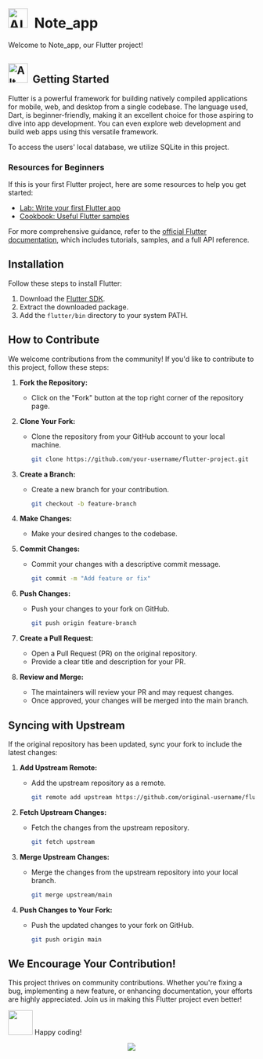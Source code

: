 <h1><span><img src="https://media.giphy.com/media/QxwAkFFuYKkO8nydLT/giphy.gif" alt="Alt Text" width="40"/> &nbsp;Note_app</span></h1>

Welcome to Note_app, our Flutter project! 

<h2><span><img src="https://media.giphy.com/media/vNACsqooIUmcjzd5xR/giphy.gif" alt="Alt Text" width="40"/> &nbsp;Getting Started</span></h2>

Flutter is a powerful framework for building natively compiled applications for mobile, web, and desktop from a single codebase. The language used, Dart, is beginner-friendly, making it an excellent choice for those aspiring to dive into app development. You can even explore web development and build web apps using this versatile framework.

To access the users' local database, we utilize SQLite in this project.

### Resources for Beginners

If this is your first Flutter project, here are some resources to help you get started:

- [Lab: Write your first Flutter app](https://flutter.dev/docs/get-started/codelab)
- [Cookbook: Useful Flutter samples](https://flutter.dev/docs/cookbook)

For more comprehensive guidance, refer to the [official Flutter documentation](https://flutter.dev/docs), which includes tutorials, samples, and a full API reference.

## Installation

Follow these steps to install Flutter:

1. Download the [Flutter SDK](https://flutter.dev/docs/get-started/install).
2. Extract the downloaded package.
3. Add the `flutter/bin` directory to your system PATH.

## How to Contribute

We welcome contributions from the community! If you'd like to contribute to this project, follow these steps:

1. **Fork the Repository:**
   - Click on the "Fork" button at the top right corner of the repository page.

2. **Clone Your Fork:**
   - Clone the repository from your GitHub account to your local machine.
     ```bash
     git clone https://github.com/your-username/flutter-project.git
     ```

3. **Create a Branch:**
   - Create a new branch for your contribution.
     ```bash
     git checkout -b feature-branch
     ```

4. **Make Changes:**
   - Make your desired changes to the codebase.

5. **Commit Changes:**
   - Commit your changes with a descriptive commit message.
     ```bash
     git commit -m "Add feature or fix"
     ```

6. **Push Changes:**
   - Push your changes to your fork on GitHub.
     ```bash
     git push origin feature-branch
     ```

7. **Create a Pull Request:**
   - Open a Pull Request (PR) on the original repository.
   - Provide a clear title and description for your PR.

8. **Review and Merge:**
   - The maintainers will review your PR and may request changes.
   - Once approved, your changes will be merged into the main branch.

## Syncing with Upstream

If the original repository has been updated, sync your fork to include the latest changes:

1. **Add Upstream Remote:**
   - Add the upstream repository as a remote.
     ```bash
     git remote add upstream https://github.com/original-username/flutter-project.git
     ```

2. **Fetch Upstream Changes:**
   - Fetch the changes from the upstream repository.
     ```bash
     git fetch upstream
     ```

3. **Merge Upstream Changes:**
   - Merge the changes from the upstream repository into your local branch.
     ```bash
     git merge upstream/main
     ```

4. **Push Changes to Your Fork:**
   - Push the updated changes to your fork on GitHub.
     ```bash
     git push origin main
     ```

## We Encourage Your Contribution!

This project thrives on community contributions. Whether you're fixing a bug, implementing a new feature, or enhancing documentation, your efforts are highly appreciated. Join us in making this Flutter project even better!

<span> <img src ="https://media.giphy.com/media/cCOVfFwDI3awdse5A3/giphy.gif" width="50px"> Happy coding!</span>


<center> <img src ="https://media.giphy.com/media/dQpUkK59l5Imxsh8jN/giphy.gif" > </center>
